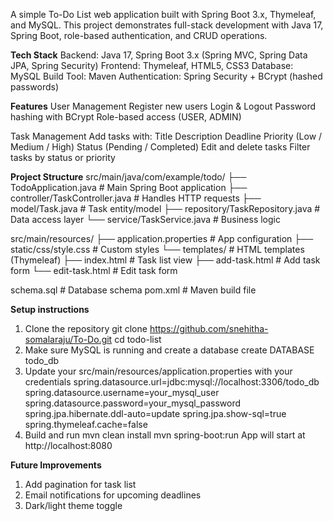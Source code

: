 A simple To-Do List web application built with Spring Boot 3.x, Thymeleaf, and MySQL.
This project demonstrates full-stack development with Java 17, Spring Boot, role-based authentication, and CRUD operations.

**Tech Stack**
Backend: Java 17, Spring Boot 3.x (Spring MVC, Spring Data JPA, Spring Security)
Frontend: Thymeleaf, HTML5, CSS3
Database: MySQL
Build Tool: Maven
Authentication: Spring Security + BCrypt (hashed passwords)

**Features**
User Management
Register new users
Login & Logout
Password hashing with BCrypt
Role-based access (USER, ADMIN)

Task Management
Add tasks with:
Title
Description
Deadline
Priority (Low / Medium / High)
Status (Pending / Completed)
Edit and delete tasks
Filter tasks by status or priority

**Project Structure**
src/main/java/com/example/todo/
  ├── TodoApplication.java         # Main Spring Boot application
  ├── controller/TaskController.java   # Handles HTTP requests
  ├── model/Task.java                  # Task entity/model
  ├── repository/TaskRepository.java   # Data access layer
  └── service/TaskService.java         # Business logic

src/main/resources/
  ├── application.properties       # App configuration
  ├── static/css/style.css         # Custom styles
  └── templates/                   # HTML templates (Thymeleaf)
      ├── index.html               # Task list view
      ├── add-task.html            # Add task form
      └── edit-task.html           # Edit task form

schema.sql                         # Database schema
pom.xml                            # Maven build file


**Setup instructions**
1. Clone the repository
   git clone https://github.com/snehitha-somalaraju/To-Do.git
   cd todo-list
2. Make sure MySQL is running and create a database
   create DATABASE todo_db
3. Update your src/main/resources/application.properties with your credentials
   spring.datasource.url=jdbc:mysql://localhost:3306/todo_db
   spring.datasource.username=your_mysql_user
   spring.datasource.password=your_mysql_password
   spring.jpa.hibernate.ddl-auto=update
   spring.jpa.show-sql=true
   spring.thymeleaf.cache=false
4. Build and run
   mvn clean install
   mvn spring-boot:run
App will start at http://localhost:8080

**Future Improvements**
1. Add pagination for task list
2. Email notifications for upcoming deadlines
3. Dark/light theme toggle
